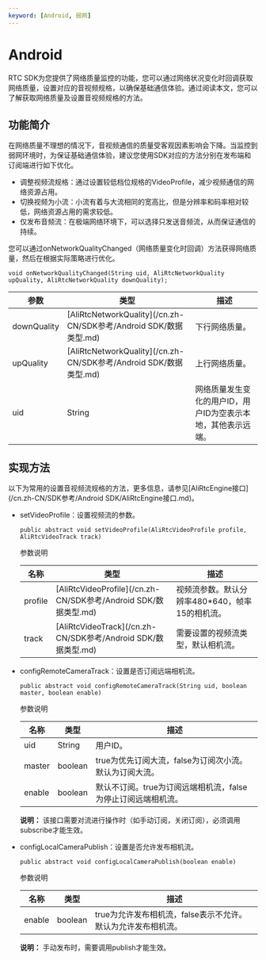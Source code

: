 ```yaml
---
keyword: [Android, 弱网]
---
```


# Android

RTC SDK为您提供了网络质量监控的功能，您可以通过网络状况变化时回调获取网络质量，设置对应的音视频规格，以确保基础通信体验。通过阅读本文，您可以了解获取网络质量及设置音视频规格的方法。

## 功能简介

在网络质量不理想的情况下，音视频通信的质量受客观因素影响会下降。当监控到弱网环境时，为保证基础通信体验，建议您使用SDK对应的方法分别在发布端和订阅端进行如下优化。

-   调整视频流规格：通过设置较低档位规格的VideoProfile，减少视频通信的网络资源占用。
-   切换视频为小流：小流有着与大流相同的宽高比，但是分辨率和码率相对较低，网络资源占用的需求较低。
-   仅发布音频流：在极端网络环境下，可以选择只发送音频流，从而保证通信的持续。

您可以通过onNetworkQualityChanged（网络质量变化时回调）方法获得网络质量，然后在根据实际策略进行优化。

```
void onNetworkQualityChanged(String uid, AliRtcNetworkQuality upQuality, AliRtcNetworkQuality downQuality);
```

|参数|类型|描述|
|--|--|--|
|downQuality|[AliRtcNetworkQuality](/cn.zh-CN/SDK参考/Android SDK/数据类型.md)|下行网络质量。|
|upQuality|[AliRtcNetworkQuality](/cn.zh-CN/SDK参考/Android SDK/数据类型.md)|上行网络质量。|
|uid|String|网络质量发生变化的用户ID，用户ID为空表示本地，其他表示远端。|

## 实现方法

以下为常用的设置音视频流规格的方法，更多信息，请参见[AliRtcEngine接口](/cn.zh-CN/SDK参考/Android SDK/AliRtcEngine接口.md)。

-   setVideoProfile：设置视频流的参数。

    ```
    public abstract void setVideoProfile(AliRtcVideoProfile profile, AliRtcVideoTrack track)                   
    ```

    参数说明

    |名称|类型|描述|
    |--|--|--|
    |profile|[AliRtcVideoProfile](/cn.zh-CN/SDK参考/Android SDK/数据类型.md)|视频流参数。默认分辨率480\*640，帧率15的相机流。|
    |track|[AliRtcVideoTrack](/cn.zh-CN/SDK参考/Android SDK/数据类型.md)|需要设置的视频流类型，默认相机流。|

-   configRemoteCameraTrack：设置是否订阅远端相机流。

    ```
    public abstract void configRemoteCameraTrack(String uid, boolean master, boolean enable)                  
    ```

    参数说明

    |名称|类型|描述|
    |--|--|--|
    |uid|String|用户ID。|
    |master|boolean|true为优先订阅大流，false为订阅次小流。默认为订阅大流。|
    |enable|boolean|默认不订阅。true为订阅远端相机流，false为停止订阅远端相机流。|

    **说明：** 该接口需要对流进行操作时（如手动订阅，关闭订阅），必须调用subscribe才能生效。

-   configLocalCameraPublish：设置是否允许发布相机流。

    ```
    public abstract void configLocalCameraPublish(boolean enable)                
    ```

    参数说明

    |名称|类型|描述|
    |--|--|--|
    |enable|boolean|true为允许发布相机流，false表示不允许。默认为允许发布相机流。|

    **说明：** 手动发布时，需要调用publish才能生效。


